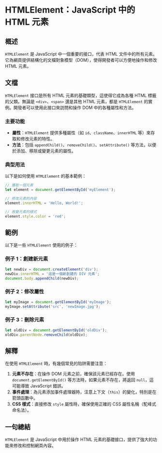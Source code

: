 <!--
Meta Description: # HTMLElement：JavaScript 中的 HTML 元素 ## 概述 `HTMLElement` 是 JavaScript 中一個重要的接口，代表 HTML 文件中的所有元素。它為網頁提供結構化的文檔對象模型（DOM），使得開發者可以方便地操作和修改 HTML 元素。 ## 文檔 `H...
Meta Keywords: htmlelement, javascript, html, document, let
-->

# HTMLElement：JavaScript 中的 HTML 元素

## 概述
`HTMLElement` 是 JavaScript 中一個重要的接口，代表 HTML 文件中的所有元素。它為網頁提供結構化的文檔對象模型（DOM），使得開發者可以方便地操作和修改 HTML 元素。

## 文檔
`HTMLElement` 接口是所有 HTML 元素的基礎類型，這使得它成為各種 HTML 標籤的父類。無論是 `<div>`、`<span>` 還是其他 HTML 元素，都是 `HTMLElement` 的實例。開發者可以使用此接口來訪問和操作 DOM 中的各種屬性和方法。

### 主要功能
- **屬性**：`HTMLElement` 提供多種屬性（如 `id`、`className`、`innerHTML` 等）來存取和修改元素的特性。
- **方法**：包括 `appendChild()`、`removeChild()`、`setAttribute()` 等方法，以便於添加、移除或變更元素的屬性。

### 典型用法
以下是如何使用 `HTMLElement` 的基本範例：

```javascript
// 獲取一個元素
let element = document.getElementById('myElement');

// 修改元素的內容
element.innerHTML = 'Hello, World!';

// 改變元素的樣式
element.style.color = 'red';
```

## 範例
以下是一些 `HTMLElement` 使用的例子：

### 例子 1：創建新元素
```javascript
let newDiv = document.createElement('div');
newDiv.innerHTML = '這是一個新創建的 DIV 元素';
document.body.appendChild(newDiv);
```

### 例子 2：修改屬性
```javascript
let myImage = document.getElementById('myImage');
myImage.setAttribute('src', 'newImage.jpg');
```

### 例子 3：刪除元素
```javascript
let oldDiv = document.getElementById('oldDiv');
oldDiv.parentNode.removeChild(oldDiv);
```

## 解釋
在使用 `HTMLElement` 時，有幾個常見的陷阱需要注意：

1. **元素不存在**：在操作 DOM 元素之前，確保該元素已經存在。使用 `document.getElementById()` 等方法時，如果元素不存在，將返回 `null`，這可能導致 JavaScript 錯誤。
2. **事件處理**：為元素添加事件處理器時，注意上下文（`this`）的變化，特別是在箭頭函數中。
3. **CSS 樣式**：直接修改 `style` 屬性時，確保使用正確的 CSS 屬性名稱（駝峰式命名法）。

## 一句總結
`HTMLElement` 是 JavaScript 中用於操作 HTML 元素的基礎接口，提供了強大的功能來修改和控制網頁內容。